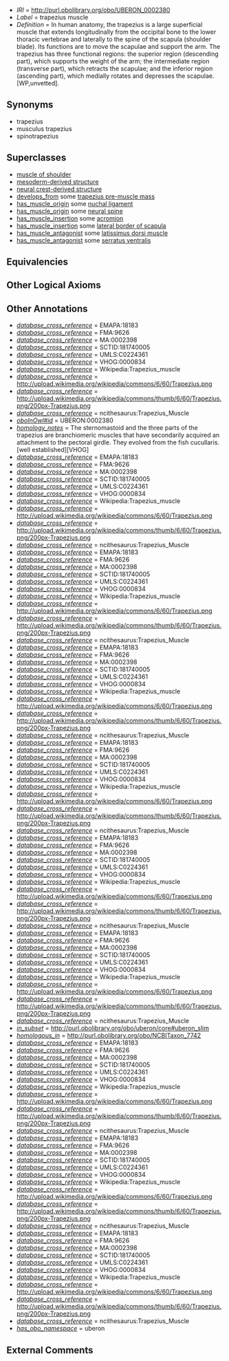  * *IRI* = http://purl.obolibrary.org/obo/UBERON_0002380
 * *Label* = trapezius muscle
 * *Definition* = In human anatomy, the trapezius is a large superficial muscle that extends longitudinally from the occipital bone to the lower thoracic vertebrae and laterally to the spine of the scapula (shoulder blade). Its functions are to move the scapulae and support the arm. The trapezius has three functional regions: the superior region (descending part), which supports the weight of the arm; the intermediate region (transverse part), which retracts the scapulae; and the inferior region (ascending part), which medially rotates and depresses the scapulae. [WP,unvetted].

## Synonyms

 * trapezius
 * musculus trapezius
 * spinotrapezius

## Superclasses

 * [muscle of shoulder](../../UBERON/82/UBERON_0001482.md)
 * [mesoderm-derived structure](../../UBERON/20/UBERON_0004120.md)
 * [neural crest-derived structure](../../UBERON/13/UBERON_0010313.md)
 * [develops_from](../../RO/02/RO_0002202.md) some [trapezius pre-muscle mass](../../UBERON/55/UBERON_0010955.md)
 * [has_muscle_origin](../../RO/72/RO_0002372.md) some [nuchal ligament](../../UBERON/51/UBERON_0000351.md)
 * [has_muscle_origin](../../RO/72/RO_0002372.md) some [neural spine](../../UBERON/76/UBERON_0001076.md)
 * [has_muscle_insertion](../../RO/73/RO_0002373.md) some [acromion](../../UBERON/97/UBERON_0002497.md)
 * [has_muscle_insertion](../../RO/73/RO_0002373.md) some [lateral border of scapula](../../UBERON/73/UBERON_0007173.md)
 * [has_muscle_antagonist](../../core#has/st/core#has_muscle_antagonist.md) some [latissimus dorsi muscle](../../UBERON/12/UBERON_0001112.md)
 * [has_muscle_antagonist](../../core#has/st/core#has_muscle_antagonist.md) some [serratus ventralis](../../UBERON/25/UBERON_0001125.md)

## Equivalencies


## Other Logical Axioms


## Other Annotations

 * *[database_cross_reference](../../ef/oboInOwl#hasDbXref.md)* = EMAPA:18183
 * *[database_cross_reference](../../ef/oboInOwl#hasDbXref.md)* = FMA:9626
 * *[database_cross_reference](../../ef/oboInOwl#hasDbXref.md)* = MA:0002398
 * *[database_cross_reference](../../ef/oboInOwl#hasDbXref.md)* = SCTID:181740005
 * *[database_cross_reference](../../ef/oboInOwl#hasDbXref.md)* = UMLS:C0224361
 * *[database_cross_reference](../../ef/oboInOwl#hasDbXref.md)* = VHOG:0000834
 * *[database_cross_reference](../../ef/oboInOwl#hasDbXref.md)* = Wikipedia:Trapezius_muscle
 * *[database_cross_reference](../../ef/oboInOwl#hasDbXref.md)* = http://upload.wikimedia.org/wikipedia/commons/6/60/Trapezius.png
 * *[database_cross_reference](../../ef/oboInOwl#hasDbXref.md)* = http://upload.wikimedia.org/wikipedia/commons/thumb/6/60/Trapezius.png/200px-Trapezius.png
 * *[database_cross_reference](../../ef/oboInOwl#hasDbXref.md)* = ncithesaurus:Trapezius_Muscle
 * *[oboInOwl#id](../../id/oboInOwl#id.md)* = UBERON:0002380
 * *[homology_notes](../../UBPROP/03/UBPROP_0000003.md)* = The sternomastoid and the three parts of the trapezius are branchiomeric muscles that have secondarily acquired an attachment to the pectoral girdle. They evolved from the fish cucullaris.[well established][VHOG]
 * *[database_cross_reference](../../ef/oboInOwl#hasDbXref.md)* = EMAPA:18183
 * *[database_cross_reference](../../ef/oboInOwl#hasDbXref.md)* = FMA:9626
 * *[database_cross_reference](../../ef/oboInOwl#hasDbXref.md)* = MA:0002398
 * *[database_cross_reference](../../ef/oboInOwl#hasDbXref.md)* = SCTID:181740005
 * *[database_cross_reference](../../ef/oboInOwl#hasDbXref.md)* = UMLS:C0224361
 * *[database_cross_reference](../../ef/oboInOwl#hasDbXref.md)* = VHOG:0000834
 * *[database_cross_reference](../../ef/oboInOwl#hasDbXref.md)* = Wikipedia:Trapezius_muscle
 * *[database_cross_reference](../../ef/oboInOwl#hasDbXref.md)* = http://upload.wikimedia.org/wikipedia/commons/6/60/Trapezius.png
 * *[database_cross_reference](../../ef/oboInOwl#hasDbXref.md)* = http://upload.wikimedia.org/wikipedia/commons/thumb/6/60/Trapezius.png/200px-Trapezius.png
 * *[database_cross_reference](../../ef/oboInOwl#hasDbXref.md)* = ncithesaurus:Trapezius_Muscle
 * *[database_cross_reference](../../ef/oboInOwl#hasDbXref.md)* = EMAPA:18183
 * *[database_cross_reference](../../ef/oboInOwl#hasDbXref.md)* = FMA:9626
 * *[database_cross_reference](../../ef/oboInOwl#hasDbXref.md)* = MA:0002398
 * *[database_cross_reference](../../ef/oboInOwl#hasDbXref.md)* = SCTID:181740005
 * *[database_cross_reference](../../ef/oboInOwl#hasDbXref.md)* = UMLS:C0224361
 * *[database_cross_reference](../../ef/oboInOwl#hasDbXref.md)* = VHOG:0000834
 * *[database_cross_reference](../../ef/oboInOwl#hasDbXref.md)* = Wikipedia:Trapezius_muscle
 * *[database_cross_reference](../../ef/oboInOwl#hasDbXref.md)* = http://upload.wikimedia.org/wikipedia/commons/6/60/Trapezius.png
 * *[database_cross_reference](../../ef/oboInOwl#hasDbXref.md)* = http://upload.wikimedia.org/wikipedia/commons/thumb/6/60/Trapezius.png/200px-Trapezius.png
 * *[database_cross_reference](../../ef/oboInOwl#hasDbXref.md)* = ncithesaurus:Trapezius_Muscle
 * *[database_cross_reference](../../ef/oboInOwl#hasDbXref.md)* = EMAPA:18183
 * *[database_cross_reference](../../ef/oboInOwl#hasDbXref.md)* = FMA:9626
 * *[database_cross_reference](../../ef/oboInOwl#hasDbXref.md)* = MA:0002398
 * *[database_cross_reference](../../ef/oboInOwl#hasDbXref.md)* = SCTID:181740005
 * *[database_cross_reference](../../ef/oboInOwl#hasDbXref.md)* = UMLS:C0224361
 * *[database_cross_reference](../../ef/oboInOwl#hasDbXref.md)* = VHOG:0000834
 * *[database_cross_reference](../../ef/oboInOwl#hasDbXref.md)* = Wikipedia:Trapezius_muscle
 * *[database_cross_reference](../../ef/oboInOwl#hasDbXref.md)* = http://upload.wikimedia.org/wikipedia/commons/6/60/Trapezius.png
 * *[database_cross_reference](../../ef/oboInOwl#hasDbXref.md)* = http://upload.wikimedia.org/wikipedia/commons/thumb/6/60/Trapezius.png/200px-Trapezius.png
 * *[database_cross_reference](../../ef/oboInOwl#hasDbXref.md)* = ncithesaurus:Trapezius_Muscle
 * *[database_cross_reference](../../ef/oboInOwl#hasDbXref.md)* = EMAPA:18183
 * *[database_cross_reference](../../ef/oboInOwl#hasDbXref.md)* = FMA:9626
 * *[database_cross_reference](../../ef/oboInOwl#hasDbXref.md)* = MA:0002398
 * *[database_cross_reference](../../ef/oboInOwl#hasDbXref.md)* = SCTID:181740005
 * *[database_cross_reference](../../ef/oboInOwl#hasDbXref.md)* = UMLS:C0224361
 * *[database_cross_reference](../../ef/oboInOwl#hasDbXref.md)* = VHOG:0000834
 * *[database_cross_reference](../../ef/oboInOwl#hasDbXref.md)* = Wikipedia:Trapezius_muscle
 * *[database_cross_reference](../../ef/oboInOwl#hasDbXref.md)* = http://upload.wikimedia.org/wikipedia/commons/6/60/Trapezius.png
 * *[database_cross_reference](../../ef/oboInOwl#hasDbXref.md)* = http://upload.wikimedia.org/wikipedia/commons/thumb/6/60/Trapezius.png/200px-Trapezius.png
 * *[database_cross_reference](../../ef/oboInOwl#hasDbXref.md)* = ncithesaurus:Trapezius_Muscle
 * *[database_cross_reference](../../ef/oboInOwl#hasDbXref.md)* = EMAPA:18183
 * *[database_cross_reference](../../ef/oboInOwl#hasDbXref.md)* = FMA:9626
 * *[database_cross_reference](../../ef/oboInOwl#hasDbXref.md)* = MA:0002398
 * *[database_cross_reference](../../ef/oboInOwl#hasDbXref.md)* = SCTID:181740005
 * *[database_cross_reference](../../ef/oboInOwl#hasDbXref.md)* = UMLS:C0224361
 * *[database_cross_reference](../../ef/oboInOwl#hasDbXref.md)* = VHOG:0000834
 * *[database_cross_reference](../../ef/oboInOwl#hasDbXref.md)* = Wikipedia:Trapezius_muscle
 * *[database_cross_reference](../../ef/oboInOwl#hasDbXref.md)* = http://upload.wikimedia.org/wikipedia/commons/6/60/Trapezius.png
 * *[database_cross_reference](../../ef/oboInOwl#hasDbXref.md)* = http://upload.wikimedia.org/wikipedia/commons/thumb/6/60/Trapezius.png/200px-Trapezius.png
 * *[database_cross_reference](../../ef/oboInOwl#hasDbXref.md)* = ncithesaurus:Trapezius_Muscle
 * *[database_cross_reference](../../ef/oboInOwl#hasDbXref.md)* = EMAPA:18183
 * *[database_cross_reference](../../ef/oboInOwl#hasDbXref.md)* = FMA:9626
 * *[database_cross_reference](../../ef/oboInOwl#hasDbXref.md)* = MA:0002398
 * *[database_cross_reference](../../ef/oboInOwl#hasDbXref.md)* = SCTID:181740005
 * *[database_cross_reference](../../ef/oboInOwl#hasDbXref.md)* = UMLS:C0224361
 * *[database_cross_reference](../../ef/oboInOwl#hasDbXref.md)* = VHOG:0000834
 * *[database_cross_reference](../../ef/oboInOwl#hasDbXref.md)* = Wikipedia:Trapezius_muscle
 * *[database_cross_reference](../../ef/oboInOwl#hasDbXref.md)* = http://upload.wikimedia.org/wikipedia/commons/6/60/Trapezius.png
 * *[database_cross_reference](../../ef/oboInOwl#hasDbXref.md)* = http://upload.wikimedia.org/wikipedia/commons/thumb/6/60/Trapezius.png/200px-Trapezius.png
 * *[database_cross_reference](../../ef/oboInOwl#hasDbXref.md)* = ncithesaurus:Trapezius_Muscle
 * *[in_subset](../../et/oboInOwl#inSubset.md)* = http://purl.obolibrary.org/obo/uberon/core#uberon_slim
 * *[homologous_in](../../core#homologous/in/core#homologous_in.md)* = http://purl.obolibrary.org/obo/NCBITaxon_7742
 * *[database_cross_reference](../../ef/oboInOwl#hasDbXref.md)* = EMAPA:18183
 * *[database_cross_reference](../../ef/oboInOwl#hasDbXref.md)* = FMA:9626
 * *[database_cross_reference](../../ef/oboInOwl#hasDbXref.md)* = MA:0002398
 * *[database_cross_reference](../../ef/oboInOwl#hasDbXref.md)* = SCTID:181740005
 * *[database_cross_reference](../../ef/oboInOwl#hasDbXref.md)* = UMLS:C0224361
 * *[database_cross_reference](../../ef/oboInOwl#hasDbXref.md)* = VHOG:0000834
 * *[database_cross_reference](../../ef/oboInOwl#hasDbXref.md)* = Wikipedia:Trapezius_muscle
 * *[database_cross_reference](../../ef/oboInOwl#hasDbXref.md)* = http://upload.wikimedia.org/wikipedia/commons/6/60/Trapezius.png
 * *[database_cross_reference](../../ef/oboInOwl#hasDbXref.md)* = http://upload.wikimedia.org/wikipedia/commons/thumb/6/60/Trapezius.png/200px-Trapezius.png
 * *[database_cross_reference](../../ef/oboInOwl#hasDbXref.md)* = ncithesaurus:Trapezius_Muscle
 * *[database_cross_reference](../../ef/oboInOwl#hasDbXref.md)* = EMAPA:18183
 * *[database_cross_reference](../../ef/oboInOwl#hasDbXref.md)* = FMA:9626
 * *[database_cross_reference](../../ef/oboInOwl#hasDbXref.md)* = MA:0002398
 * *[database_cross_reference](../../ef/oboInOwl#hasDbXref.md)* = SCTID:181740005
 * *[database_cross_reference](../../ef/oboInOwl#hasDbXref.md)* = UMLS:C0224361
 * *[database_cross_reference](../../ef/oboInOwl#hasDbXref.md)* = VHOG:0000834
 * *[database_cross_reference](../../ef/oboInOwl#hasDbXref.md)* = Wikipedia:Trapezius_muscle
 * *[database_cross_reference](../../ef/oboInOwl#hasDbXref.md)* = http://upload.wikimedia.org/wikipedia/commons/6/60/Trapezius.png
 * *[database_cross_reference](../../ef/oboInOwl#hasDbXref.md)* = http://upload.wikimedia.org/wikipedia/commons/thumb/6/60/Trapezius.png/200px-Trapezius.png
 * *[database_cross_reference](../../ef/oboInOwl#hasDbXref.md)* = ncithesaurus:Trapezius_Muscle
 * *[database_cross_reference](../../ef/oboInOwl#hasDbXref.md)* = EMAPA:18183
 * *[database_cross_reference](../../ef/oboInOwl#hasDbXref.md)* = FMA:9626
 * *[database_cross_reference](../../ef/oboInOwl#hasDbXref.md)* = MA:0002398
 * *[database_cross_reference](../../ef/oboInOwl#hasDbXref.md)* = SCTID:181740005
 * *[database_cross_reference](../../ef/oboInOwl#hasDbXref.md)* = UMLS:C0224361
 * *[database_cross_reference](../../ef/oboInOwl#hasDbXref.md)* = VHOG:0000834
 * *[database_cross_reference](../../ef/oboInOwl#hasDbXref.md)* = Wikipedia:Trapezius_muscle
 * *[database_cross_reference](../../ef/oboInOwl#hasDbXref.md)* = http://upload.wikimedia.org/wikipedia/commons/6/60/Trapezius.png
 * *[database_cross_reference](../../ef/oboInOwl#hasDbXref.md)* = http://upload.wikimedia.org/wikipedia/commons/thumb/6/60/Trapezius.png/200px-Trapezius.png
 * *[database_cross_reference](../../ef/oboInOwl#hasDbXref.md)* = ncithesaurus:Trapezius_Muscle
 * *[has_obo_namespace](../../ce/oboInOwl#hasOBONamespace.md)* = uberon

## External Comments

